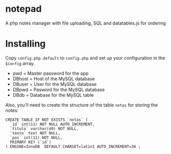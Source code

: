 # notepad
A php notes manager with file uploading, SQL and datatables.js for ordering

# Installing
Copy `config.php.default` to `config.php` and set up your configuration in the `$config` array.
- pwd = Master password for the app
- DBhost = Host of the MySQL database
- DBuser = User for the MySQL database
- DBpwd = Pasword for the MySQL database
- DBdb = Database for the MySQL table

Also, you'll need to create the structure of the table `notas` for storing the notes:

```
CREATE TABLE IF NOT EXISTS `notas` (
  `id` int(11) NOT NULL AUTO_INCREMENT,
  `titulo` varchar(40) NOT NULL,
  `texto` text NOT NULL,
  `pos` int(11) NOT NULL,
  PRIMARY KEY (`id`)
) ENGINE=InnoDB  DEFAULT CHARSET=latin1 AUTO_INCREMENT=36 ;
```
